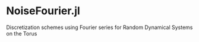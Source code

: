# NoiseFourier.jl
Discretization schemes using Fourier series for Random Dynamical Systems on the Torus
